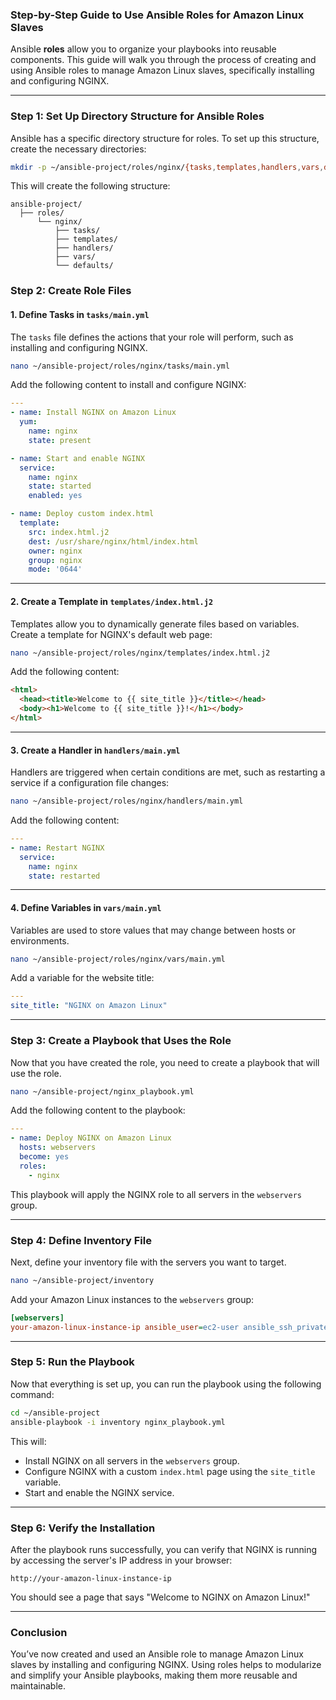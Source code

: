 ### **Step-by-Step Guide to Use Ansible Roles for Amazon Linux Slaves**

Ansible **roles** allow you to organize your playbooks into reusable components. This guide will walk you through the process of creating and using Ansible roles to manage Amazon Linux slaves, specifically installing and configuring NGINX.

---

### **Step 1: Set Up Directory Structure for Ansible Roles**

Ansible has a specific directory structure for roles. To set up this structure, create the necessary directories:

```bash
mkdir -p ~/ansible-project/roles/nginx/{tasks,templates,handlers,vars,defaults}
```

This will create the following structure:

```
ansible-project/
  ├── roles/
      └── nginx/
          ├── tasks/
          ├── templates/
          ├── handlers/
          ├── vars/
          └── defaults/
```

### **Step 2: Create Role Files**

#### 1. **Define Tasks in `tasks/main.yml`**

The `tasks` file defines the actions that your role will perform, such as installing and configuring NGINX.

```bash
nano ~/ansible-project/roles/nginx/tasks/main.yml
```

Add the following content to install and configure NGINX:

```yaml
---
- name: Install NGINX on Amazon Linux
  yum:
    name: nginx
    state: present

- name: Start and enable NGINX
  service:
    name: nginx
    state: started
    enabled: yes

- name: Deploy custom index.html
  template:
    src: index.html.j2
    dest: /usr/share/nginx/html/index.html
    owner: nginx
    group: nginx
    mode: '0644'
```

---

#### 2. **Create a Template in `templates/index.html.j2`**

Templates allow you to dynamically generate files based on variables. Create a template for NGINX's default web page:

```bash
nano ~/ansible-project/roles/nginx/templates/index.html.j2
```

Add the following content:

```html
<html>
  <head><title>Welcome to {{ site_title }}</title></head>
  <body><h1>Welcome to {{ site_title }}!</h1></body>
</html>
```

---

#### 3. **Create a Handler in `handlers/main.yml`**

Handlers are triggered when certain conditions are met, such as restarting a service if a configuration file changes:

```bash
nano ~/ansible-project/roles/nginx/handlers/main.yml
```

Add the following content:

```yaml
---
- name: Restart NGINX
  service:
    name: nginx
    state: restarted
```

---

#### 4. **Define Variables in `vars/main.yml`**

Variables are used to store values that may change between hosts or environments.

```bash
nano ~/ansible-project/roles/nginx/vars/main.yml
```

Add a variable for the website title:

```yaml
---
site_title: "NGINX on Amazon Linux"
```

---

### **Step 3: Create a Playbook that Uses the Role**

Now that you have created the role, you need to create a playbook that will use the role.

```bash
nano ~/ansible-project/nginx_playbook.yml
```

Add the following content to the playbook:

```yaml
---
- name: Deploy NGINX on Amazon Linux
  hosts: webservers
  become: yes
  roles:
    - nginx
```

This playbook will apply the NGINX role to all servers in the `webservers` group.

---

### **Step 4: Define Inventory File**

Next, define your inventory file with the servers you want to target.

```bash
nano ~/ansible-project/inventory
```

Add your Amazon Linux instances to the `webservers` group:

```ini
[webservers]
your-amazon-linux-instance-ip ansible_user=ec2-user ansible_ssh_private_key_file=/path/to/your/private_key.pem
```

---

### **Step 5: Run the Playbook**

Now that everything is set up, you can run the playbook using the following command:

```bash
cd ~/ansible-project
ansible-playbook -i inventory nginx_playbook.yml
```

This will:
- Install NGINX on all servers in the `webservers` group.
- Configure NGINX with a custom `index.html` page using the `site_title` variable.
- Start and enable the NGINX service.

---

### **Step 6: Verify the Installation**

After the playbook runs successfully, you can verify that NGINX is running by accessing the server's IP address in your browser:

```
http://your-amazon-linux-instance-ip
```

You should see a page that says "Welcome to NGINX on Amazon Linux!"

---

### **Conclusion**

You’ve now created and used an Ansible role to manage Amazon Linux slaves by installing and configuring NGINX. Using roles helps to modularize and simplify your Ansible playbooks, making them more reusable and maintainable.

